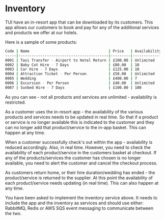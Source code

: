 # Inventory

TUI have an in-resort app that can be downloaded by its customers.  This app allows our customers to book and pay for any of the additional services and products we offer at our hotels.

Here is a sample of some products:

```bash
Code | Name                                    | Price   | Availability
-----|-----------------------------------------|---------|-------------
0001 | Taxi Transfer - Airport to Hotel Return | £100.00 | Unlimited
0002 | Baby Cot Hire - 7 Days                  | £80.00  | 10
0003 | Car Hire - 7 Days                       | £125.00 | 10
0004 | Attraction Ticket - Per Person          | £50.00  | Unlimited
0005 | Wedding                                 | £400.00 | 7
0006 | Excursion - Per Person                  | £40.00  | Unlimited
0007 | Sunbed Hire - 7 Days                    | £100.00 | 100
```

As you can see - not all products and services are unlimited - availability is restricted.

As a customer uses the in-resort app - the availability of the various products and services needs to be updated in real time.  So that if a product or service is no longer available this is indicated to the customer and they can no longer add that product/service to the in-app basket.  This can happen at any time.

When a customer successfully check's out within the app - availability is reduced accordingly.  Also, in real time.  However, you need to check the availability of each product/service in the customers basket at checkout.  If any of the products/services the customer has chosen is no longer available, you need to alert the customer and cancel the checkout process.

As customers return home, or their hire duration/wedding has ended - the product/service is returned to the supplier.  At this point the availability of each product/service needs updating (in real time).  This can also happen at any time.

You have been asked to implement the inventory service above.  It needs to include the app and the inventory as services and should use either: RabbitMQ, Redis or AWS SQS event messaging to communicate between the two.
